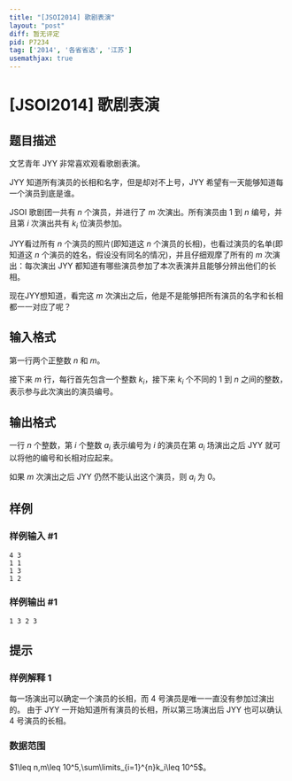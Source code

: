 ```yaml
---
title: "[JSOI2014] 歌剧表演"
layout: "post"
diff: 暂无评定
pid: P7234
tag: ['2014', '各省省选', '江苏']
usemathjax: true
---
```


# [JSOI2014] 歌剧表演
## 题目描述

文艺青年 JYY 非常喜欢观看歌剧表演。

JYY 知道所有演员的长相和名字，但是却对不上号，JYY 希望有一天能够知道每一个演员到底是谁。

JSOI 歌剧团一共有 $n$ 个演员，并进行了 $m$ 次演出。所有演员由 $1$ 到 $n$ 编号，并且第 $i$ 次演出共有 $k_i$ 位演员参加。

JYY看过所有 $n$ 个演员的照片(即知道这 $n$ 个演员的长相)，也看过演员的名单(即知道这 $n$ 个演员的姓名，假设没有同名的情况)，并且仔细观摩了所有的 $m$ 次演出：每次演出 JYY 都知道有哪些演员参加了本次表演并且能够分辨出他们的长相。

现在JYY想知道，看完这 $m$ 次演出之后，他是不是能够把所有演员的名字和长相都一一对应了呢？
## 输入格式

第一行两个正整数 $n$ 和 $m$。

接下来 $m$ 行，每行首先包含一个整数 $k_i$，接下来 $k_i$ 个不同的 $1$ 到 $n$ 之间的整数，表示参与此次演出的演员编号。
## 输出格式

一行 $n$ 个整数，第 $i$ 个整数 $a_i$ 表示编号为 $i$ 的演员在第 $a_i$ 场演出之后 JYY 就可以将他的编号和长相对应起来。

如果 $m$ 次演出之后 JYY 仍然不能认出这个演员，则 $a_i$ 为 $0$。
## 样例

### 样例输入 #1
```
4 3
1 1
1 3
1 2
```
### 样例输出 #1
```
1 3 2 3
```
## 提示

### 样例解释 1

每一场演出可以确定一个演员的长相，而 $4$ 号演员是唯一一直没有参加过演出的。
由于 JYY 一开始知道所有演员的长相，所以第三场演出后 JYY 也可以确认 $4$ 号演员的长相。

### 数据范围

$1\leq n,m\leq 10^5,\sum\limits_{i=1}^{n}k_i\leq 10^5$。
